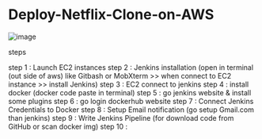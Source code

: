 # Deploy-Netflix-Clone-on-AWS
![image](https://github.com/user-attachments/assets/3b97a49d-af31-4b88-8567-b75f715c85d8)

steps

step 1 : Launch EC2 instances 
step 2 : Jenkins installation (open in terminal (out side of aws) like Gitbash or MobXterm >> when connect to EC2 instance >> install Jenkins) 
step 3 : EC2 connect to jenkins
step 4 : install docker (docker code paste in terminal)
step 5 : go jenkins website & install some plugins
step 6 : go login dockerhub website
step 7 : Connect Jenkins Credentials to Docker
step 8 : Setup Email notification (go setup Gmail.com than jenkins)
step 9 : Write Jenkins Pipeline (for download code from GitHub or scan docker img)
step 10 : 

